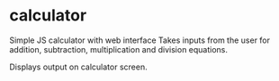 # calculator
Simple JS calculator with web interface
Takes inputs from the user for addition, subtraction, multiplication and division equations. 

Displays output on calculator screen.